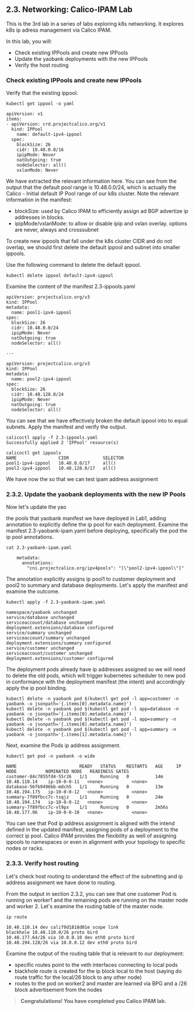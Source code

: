 ## 2.3. Networking: Calico-IPAM Lab

This is the 3rd lab in a series of labs exploring k8s networking. It explores k8s ip adress management via Calico IPAM.

In this lab, you will:
* Check existing IPPools and create new IPPools 
* Update the yaobank deployments with the new IPPools
* Verify the host routing

### Check existing IPPools and create new IPPools 

Verify that the existing ippool.

```
kubectl get ippool -o yaml
```

```
apiVersion: v1
items:
- apiVersion: crd.projectcalico.org/v1
  kind: IPPool
    name: default-ipv4-ippool
  spec:
    blockSize: 26
    cidr: 10.48.0.0/16
    ipipMode: Never
    natOutgoing: true
    nodeSelector: all()
    vxlanMode: Never
```
We have extracted the relevant information here. You can see from the output that the default pool range is 10.48.0.0/24, which is actually the Calico - Initial default IP Pool range of our k8s cluster.
Note the relevant information in the manifest:

* blockSize: used by Calico IPAM to efficiently assign ad BGP advertize ip addresses in blocks. 
* ipipMode/vxlanMode: to allow or disable ipip and vxlan overlay. options are never, always and crosssubnet

To create new ippools that fall under the k8s cluster CIDR and do not overlap, we should first delete the default ippool and subnet into smaller ippools.

Use the following command to delete the default ippool.

```
kubectl delete ippool default-ipv4-ippool

```

Examine the content of the manifest 2.3-ippools.yaml

```
apiVersion: projectcalico.org/v3
kind: IPPool
metadata:
  name: pool1-ipv4-ippool
spec:
  blockSize: 26
  cidr: 10.48.0.0/24
  ipipMode: Never
  natOutgoing: true
  nodeSelector: all()

---

apiVersion: projectcalico.org/v3
kind: IPPool
metadata:
  name: pool2-ipv4-ippool
spec:
  blockSize: 26
  cidr: 10.48.128.0/24
  ipipMode: Never
  natOutgoing: true
  nodeSelector: all()
```

You can see that we have effectively broken the default ippool into to equal subnets. 
Apply the manifest and verify the output.

```
calicoctl apply -f 2.3-ippools.yaml 
Successfully applied 2 'IPPool' resource(s)
```

```
calicoctl get ippools
NAME                CIDR             SELECTOR   
pool1-ipv4-ippool   10.48.0.0/17     all()      
pool2-ipv4-ippool   10.48.128.0/17   all()     
```

We have now the  so that we can test ipam address assignment

### 2.3.2. Update the yaobank deployments with the new IP Pools

Now let's update the yao

 the pools that yaobank manifest we have deployed in Lab1, adding annotation to explicitly define the ip pool for each deployment. Examine the manifest 2.3-yaobank-ipam.yaml before deploying, specifically the pod the ip pool  annotations.

```
cat 2.3-yaobank-ipam.yaml

```

```
    metadata:
      annotations:
        "cni.projectcalico.org/ipv4pools": "[\"pool2-ipv4-ippool\"]"

```

The annotation explicitly assigns ip pool1 to customer deployment and pool2 to summary and database deployments. Let's apply the manifest and examine the outcome.

```
kubectl apply -f 2.3-yaobank-ipam.yaml 

namespace/yaobank unchanged
service/database unchanged
serviceaccount/database unchanged
deployment.extensions/database configured
service/summary unchanged
serviceaccount/summary unchanged
deployment.extensions/summary configured
service/customer unchanged
serviceaccount/customer unchanged
deployment.extensions/customer configured
```

The deployment pods already have ip addresses assigned so we will need to delete the old pods, which will trigger kubernetes scheduler to new pod in conformance with the deployment manifest (the intent) and accordingly apply the ip pool binding.

```
kubectl delete -n yaobank pod $(kubectl get pod -l app=customer -n yaobank -o jsonpath='{.items[0].metadata.name}')
kubectl delete -n yaobank pod $(kubectl get pod -l app=database -n yaobank -o jsonpath='{.items[0].metadata.name}')
kubectl delete -n yaobank pod $(kubectl get pod -l app=summary -n yaobank -o jsonpath='{.items[0].metadata.name}')
kubectl delete -n yaobank pod $(kubectl get pod -l app=summary -n yaobank -o jsonpath='{.items[1].metadata.name}')
```



Next, examine the Pods ip address assignment.

```
kubectl get pod -n yaobank -o wide

NAME                        READY   STATUS    RESTARTS   AGE     IP              NODE           NOMINATED NODE   READINESS GATES
customer-84c7855fd4-55r26   1/1     Running   0          14m     10.48.110.14    ip-10-0-0-11   <none>           <none>
database-56fb9496bb-mdch5   1/1     Running   0          13m     10.48.194.175   ip-10-0-0-12   <none>           <none>
summary-7f89fbcc7c-tsqjz    1/1     Running   0          24m     10.48.194.174   ip-10-0-0-12   <none>           <none>
summary-7f89fbcc7c-vl9px    1/1     Running   0          2m56s   10.48.177.96    ip-10-0-0-10   <none>           <none>

```
You can see that Pod ip address assignment is aligned with the intend defined in the updated manifest, assigning pods of a deployment to the correct ip pool.  Calico IPAM provides the flexibility as well of assigning ippools to namespaces or even in alignment with your topology to specific nodes or racks.

### 2.3.3. Verify host routing

Let's check host routing to understand the effect of the subnetting and ip address assignment we have done to routing.

From the output in section 2.3.2, you can see that one customer Pod is running on worker1 and the remaining pods are running on the master node and worker 2. Let's examine the routing table of the master node.

```
ip route

10.48.110.14 dev calif0d1818d01e scope link 
blackhole 10.48.110.0/26 proto bird 
10.48.177.64/26 via 10.0.0.10 dev eth0 proto bird 
10.48.194.128/26 via 10.0.0.12 dev eth0 proto bird 
```

Examine the output of the routing table that is relevant to our deployment:
* specific routes point to the veth interfaces connecting to local pods
* blackhole route is created for the ip block local to the host (saying do route traffic for the local/26 block to any other node)
* routes to the pod on worker2 and master are learned via BPG and a /26 block advertisement from the nodes

> __Congratulations! You have completed you Calico IPAM lab.__ 
